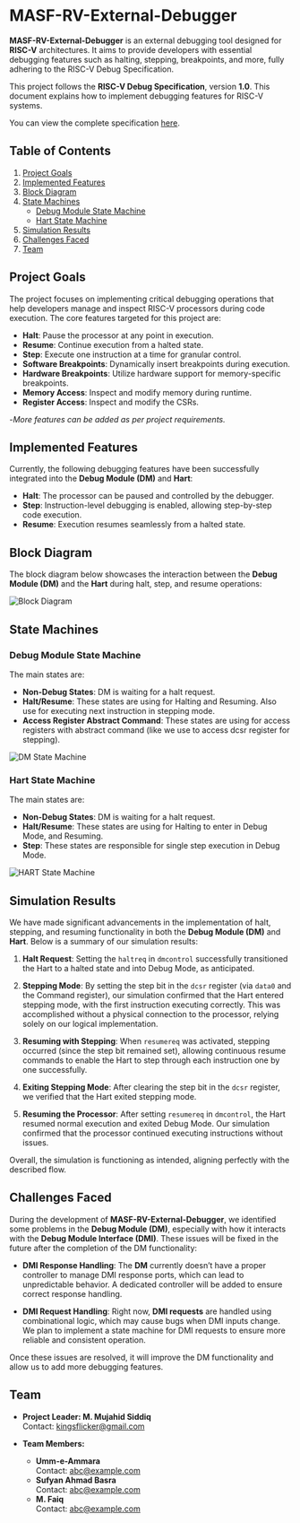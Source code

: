 # MASF-RV-External-Debugger

**MASF-RV-External-Debugger** is an external debugging tool designed for **RISC-V** architectures. It aims to provide developers with essential debugging features such as halting, stepping, breakpoints, and more, fully adhering to the RISC-V Debug Specification.

This project follows the **RISC-V Debug Specification**, version **1.0**. This document explains how to implement debugging features for RISC-V systems.

You can view the complete specification [here](https://www.scs.stanford.edu/~zyedidia/docs/riscv/riscv-debug.pdf).

## Table of Contents

1. [Project Goals](#project-goals)
2. [Implemented Features](#implemented-features)
3. [Block Diagram](#block-diagram)
4. [State Machines](#state-machines)
   - [Debug Module State Machine](#debug-module-state-machine)
   - [Hart State Machine](#hart-state-machine)
5. [Simulation Results](#simulation-results)
6. [Challenges Faced](#challenges-faced)
7. [Team](#team)

## Project Goals

The project focuses on implementing critical debugging operations that help developers manage and inspect RISC-V processors during code execution. The core features targeted for this project are:

- **Halt**: Pause the processor at any point in execution.
- **Resume**: Continue execution from a halted state.
- **Step**: Execute one instruction at a time for granular control.
- **Software Breakpoints**: Dynamically insert breakpoints during execution.
- **Hardware Breakpoints**: Utilize hardware support for memory-specific breakpoints.
- **Memory Access**: Inspect and modify memory during runtime.
- **Register Access**: Inspect and modify the CSRs.

-_More features can be added as per project requirements._

## Implemented Features

Currently, the following debugging features have been successfully integrated into the **Debug Module (DM)** and **Hart**:

- **Halt**: The processor can be paused and controlled by the debugger.
- **Step**: Instruction-level debugging is enabled, allowing step-by-step code execution.
- **Resume**: Execution resumes seamlessly from a halted state.

## Block Diagram

The block diagram below showcases the interaction between the **Debug Module (DM)** and the **Hart** during halt, step, and resume operations:

![Block Diagram](https://github.com/kingsflicker/MASF-RV-External-Debugger/blob/main/Project_Diagrams/Block_Diagram.png)

## State Machines

### Debug Module State Machine

The main states are:

- **Non-Debug States**: DM is waiting for a halt request.
- **Halt/Resume**: These states are using for Halting and Resuming. Also use for executing next instruction in stepping mode.
- **Access Register Abstract Command**: These states are using for access registers with abstract command (like we use to access dcsr register for stepping).

![DM State Machine](https://github.com/kingsflicker/MASF-RV-External-Debugger/blob/main/Project_Diagrams/DM_FSM.png)

### Hart State Machine

The main states are:

- **Non-Debug States**: DM is waiting for a halt request.
- **Halt/Resume**: These states are using for Halting to enter in Debug Mode, and Resuming.
- **Step**: These states are responsible for single step execution in Debug Mode.

![HART State Machine](https://github.com/kingsflicker/MASF-RV-External-Debugger/blob/main/Project_Diagrams/HART_FSM.png)

## Simulation Results

We have made significant advancements in the implementation of halt, stepping, and resuming functionality in both the **Debug Module (DM)** and **Hart**. Below is a summary of our simulation results:

1. **Halt Request**: Setting the `haltreq` in `dmcontrol` successfully transitioned the Hart to a halted state and into Debug Mode, as anticipated.

2. **Stepping Mode**: By setting the step bit in the `dcsr` register (via `data0` and the Command register), our simulation confirmed that the Hart entered stepping mode, with the first instruction executing correctly. This was accomplished without a physical connection to the processor, relying solely on our logical implementation.

3. **Resuming with Stepping**: When `resumereq` was activated, stepping occurred (since the step bit remained set), allowing continuous resume commands to enable the Hart to step through each instruction one by one successfully.

4. **Exiting Stepping Mode**: After clearing the step bit in the `dcsr` register, we verified that the Hart exited stepping mode.

5. **Resuming the Processor**: After setting `resumereq` in `dmcontrol`, the Hart resumed normal execution and exited Debug Mode. Our simulation confirmed that the processor continued executing instructions without issues.

Overall, the simulation is functioning as intended, aligning perfectly with the described flow.

## Challenges Faced

During the development of **MASF-RV-External-Debugger**, we identified some problems in the **Debug Module (DM)**, especially with how it interacts with the **Debug Module Interface (DMI)**. These issues will be fixed in the future after the completion of the DM functionality:

- **DMI Response Handling**: The **DM** currently doesn’t have a proper controller to manage DMI response ports, which can lead to unpredictable behavior. A dedicated controller will be added to ensure correct response handling.

- **DMI Request Handling**: Right now, **DMI requests** are handled using combinational logic, which may cause bugs when DMI inputs change. We plan to implement a state machine for DMI requests to ensure more reliable and consistent operation.

Once these issues are resolved, it will improve the DM functionality and allow us to add more debugging features.

## Team

- **Project Leader: M. Mujahid Siddiq**  
  Contact: kingsflicker@gmail.com

- **Team Members:**
  - **Umm-e-Ammara**  
    Contact: abc@example.com
  - **Sufyan Ahmad Basra**  
    Contact: abc@example.com
  - **M. Faiq**  
    Contact: abc@example.com
